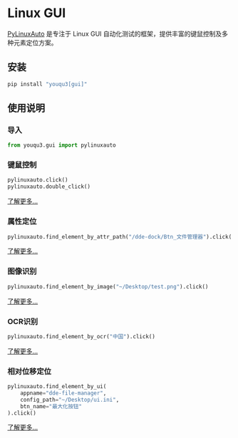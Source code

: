 # Linux GUI

[PyLinuxAuto](https://youqu.uniontech.com/pylinuxauto/) 是专注于 Linux GUI 自动化测试的框架，提供丰富的键鼠控制及多种元素定位方案。

## 安装

```bash  
pip install "youqu3[gui]"
```

## 使用说明

### 导入

```python
from youqu3.gui import pylinuxauto
```

### 键鼠控制

```python
pylinuxauto.click()
pylinuxauto.double_click()
```

[了解更多...](https://youqu.uniontech.com/pylinuxauto/%E6%8C%87%E5%8D%97/%E9%94%AE%E9%BC%A0%E6%93%8D%E4%BD%9C.html)

### 属性定位

```python
pylinuxauto.find_element_by_attr_path("/dde-dock/Btn_文件管理器").click()
```

[了解更多...](https://youqu.uniontech.com/pylinuxauto/%E6%8C%87%E5%8D%97/%E5%B1%9E%E6%80%A7%E5%AE%9A%E4%BD%8D.html)

### 图像识别

```python
pylinuxauto.find_element_by_image("~/Desktop/test.png").click()
```

[了解更多...](https://youqu.uniontech.com/pylinuxauto/%E6%8C%87%E5%8D%97/%E5%9B%BE%E5%83%8F%E8%AF%86%E5%88%AB.html)

### OCR识别

```python
pylinuxauto.find_element_by_ocr("中国").click()
```

[了解更多...](https://youqu.uniontech.com/pylinuxauto/%E6%8C%87%E5%8D%97/OCR%E8%AF%86%E5%88%AB.html)

### 相对位移定位

```python
pylinuxauto.find_element_by_ui(
    appname="dde-file-manager",
    config_path="~/Desktop/ui.ini",
    btn_name="最大化按钮"
).click()
```

[了解更多...](https://youqu.uniontech.com/pylinuxauto/%E6%8C%87%E5%8D%97/%E7%9B%B8%E5%AF%B9%E4%BD%8D%E7%A7%BB%E5%AE%9A%E4%BD%8D.html)